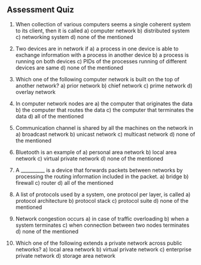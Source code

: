 ## Assessment Quiz

1. When collection of various computers seems a single coherent system to its client, then it is called
a) computer network
b) distributed system
c) networking system
d) none of the mentioned

2. Two devices are in network if
a) a process in one device is able to exchange information with a process in another device
b) a process is running on both devices
c) PIDs of the processes running of different devices are same
d) none of the mentioned

3. Which one of the following computer network is built on the top of another network?
a) prior network
b) chief network
c) prime network
d) overlay network

4. In computer network nodes are
a) the computer that originates the data
b) the computer that routes the data
c) the computer that terminates the data
d) all of the mentioned

5. Communication channel is shared by all the machines on the network in
a) broadcast network
b) unicast network
c) multicast network
d) none of the mentioned

6. Bluetooth is an example of
a) personal area network
b) local area network
c) virtual private network
d) none of the mentioned

7. A __________ is a device that forwards packets between networks by processing the routing information included in the packet.
a) bridge
b) firewall
c) router
d) all of the mentioned

8. A list of protocols used by a system, one protocol per layer, is called
a) protocol architecture
b) protocol stack
c) protocol suite
d) none of the mentioned

9. Network congestion occurs
a) in case of traffic overloading
b) when a system terminates
c) when connection between two nodes terminates
d) none of the mentioned

10. Which one of the following extends a private network across public networks?
a) local area network
b) virtual private network
c) enterprise private network
d) storage area network